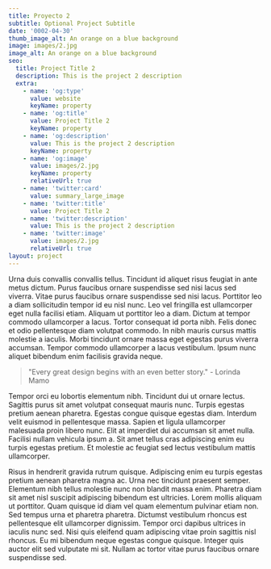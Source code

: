 ```yaml
---
title: Proyecto 2
subtitle: Optional Project Subtitle
date: '0002-04-30'
thumb_image_alt: An orange on a blue background
image: images/2.jpg
image_alt: An orange on a blue background
seo:
  title: Project Title 2
  description: This is the project 2 description
  extra:
    - name: 'og:type'
      value: website
      keyName: property
    - name: 'og:title'
      value: Project Title 2
      keyName: property
    - name: 'og:description'
      value: This is the project 2 description
      keyName: property
    - name: 'og:image'
      value: images/2.jpg
      keyName: property
      relativeUrl: true
    - name: 'twitter:card'
      value: summary_large_image
    - name: 'twitter:title'
      value: Project Title 2
    - name: 'twitter:description'
      value: This is the project 2 description
    - name: 'twitter:image'
      value: images/2.jpg
      relativeUrl: true
layout: project
---
```


Urna duis convallis convallis tellus. Tincidunt id aliquet risus feugiat in ante metus dictum. Purus faucibus ornare suspendisse sed nisi lacus sed viverra. Vitae purus faucibus ornare suspendisse sed nisi lacus. Porttitor leo a diam sollicitudin tempor id eu nisl nunc. Leo vel fringilla est ullamcorper eget nulla facilisi etiam. Aliquam ut porttitor leo a diam. Dictum at tempor commodo ullamcorper a lacus. Tortor consequat id porta nibh. Felis donec et odio pellentesque diam volutpat commodo. In nibh mauris cursus mattis molestie a iaculis. Morbi tincidunt ornare massa eget egestas purus viverra accumsan. Tempor commodo ullamcorper a lacus vestibulum. Ipsum nunc aliquet bibendum enim facilisis gravida neque.

>"Every great design begins with an even better story." - Lorinda Mamo

Tempor orci eu lobortis elementum nibh. Tincidunt dui ut ornare lectus. Sagittis purus sit amet volutpat consequat mauris nunc. Turpis egestas pretium aenean pharetra. Egestas congue quisque egestas diam. Interdum velit euismod in pellentesque massa. Sapien et ligula ullamcorper malesuada proin libero nunc. Elit at imperdiet dui accumsan sit amet nulla. Facilisi nullam vehicula ipsum a. Sit amet tellus cras adipiscing enim eu turpis egestas pretium. Et molestie ac feugiat sed lectus vestibulum mattis ullamcorper.

Risus in hendrerit gravida rutrum quisque. Adipiscing enim eu turpis egestas pretium aenean pharetra magna ac. Urna nec tincidunt praesent semper. Elementum nibh tellus molestie nunc non blandit massa enim. Pharetra diam sit amet nisl suscipit adipiscing bibendum est ultricies. Lorem mollis aliquam ut porttitor. Quam quisque id diam vel quam elementum pulvinar etiam non. Sed tempus urna et pharetra pharetra. Dictumst vestibulum rhoncus est pellentesque elit ullamcorper dignissim. Tempor orci dapibus ultrices in iaculis nunc sed. Nisi quis eleifend quam adipiscing vitae proin sagittis nisl rhoncus. Eu mi bibendum neque egestas congue quisque. Integer quis auctor elit sed vulputate mi sit. Nullam ac tortor vitae purus faucibus ornare suspendisse sed.